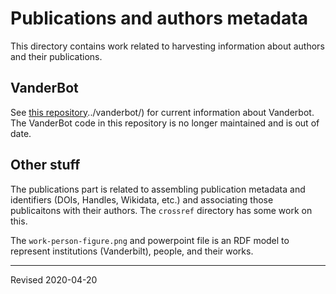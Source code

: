 # Publications and authors metadata

This directory contains work related to harvesting information about authors and their publications.  

## VanderBot

See [this repository]()../vanderbot/) for current information about Vanderbot. The VanderBot code in this repository is no longer maintained and is out of date.

## Other stuff

The publications part is related to assembling publication metadata and identifiers (DOIs, Handles, Wikidata, etc.) and associating those publicaitons with their authors. The `crossref` directory has some work on this.

The `work-person-figure.png` and powerpoint file is an RDF model to represent institutions (Vanderbilt), people, and their works.

----
Revised 2020-04-20
